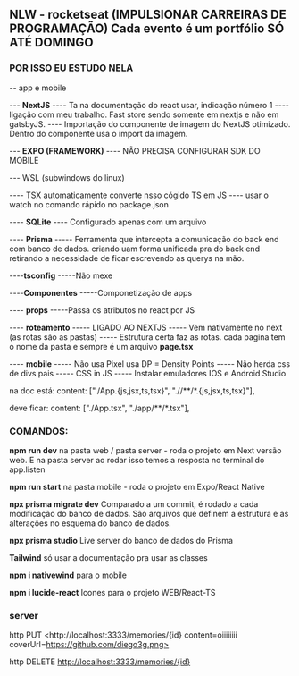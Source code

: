 ## NLW - rocketseat (IMPULSIONAR CARREIRAS DE PROGRAMAÇÃO) Cada evento é um portfólio SÓ ATÉ DOMINGO
 ### POR ISSO EU ESTUDO NELA

-- app e mobile

--- **NextJS**
---- Ta na documentação do react usar, indicação número 1
---- ligação com meu trabalho. Fast store sendo somente em nextjs e não em gatsbyJS.
---- Importação do componente de imagem do NextJS otimizado. Dentro do componente usa o import da imagem.

--- **EXPO (FRAMEWORK)**
---- NÃO PRECISA CONFIGURAR SDK DO MOBILE

--- WSL (subwindows do linux)

---- TSX automaticamente converte nsso cógido TS em JS
---- usar o watch no comando rápido no package.json

---- **SQLite** 
---- Configurado apenas com um arquivo

---- **Prisma** 
----- Ferramenta que intercepta a comunicação do back end com banco de dados. criando uam forma unificada pra do back end retirando a necessidade de ficar escrevendo as querys na mão.


----**tsconfig**
-----Não mexe

----**Componentes**
-----Componetização de apps

---- **props**
-----Passa os atributos no react por JS

---- **roteamento**
----- LIGADO AO NEXTJS
----- Vem nativamente no next (as rotas são as pastas)
----- Estrutura certa faz as rotas. cada pagina tem o nome da pasta e sempre é um arquivo **page.tsx** 

---- **mobile**
----- Não usa Pixel usa DP = Density Points
----- Não herda css de divs pais
----- CSS in JS
----- Instalar emuladores IOS e Android Studio

na doc está:
  content: ["./App.{js,jsx,ts,tsx}", "./<custom directory>/**/*.{js,jsx,ts,tsx}"],

deve ficar:
  content: ["./App.tsx", "./app/**/*.tsx"],


### COMANDOS: 

**npm run dev** 
na pasta web / pasta server - roda o projeto em Next versão web. E na pasta server ao rodar isso temos a resposta no terminal do app.listen


**npm run start** 
na pasta mobile - roda o projeto em Expo/React Native  


**npx prisma migrate dev**
Comparado a um commit, é rodado a cada modificação do banco de dados. 
São arquivos que definem a estrutura e as alterações no esquema do banco de dados.

**npx prisma studio**
Live server do banco de dados do Prisma

**Tailwind**
só usar a documentação pra usar as classes

**npm i nativewind**
para o mobile

**npm i lucide-react**
Icones para o projeto WEB/React-TS


### server

http PUT <http://localhost:3333/memories/{id} content=oiiiiiiii coverUrl=https://github.com/diego3g.png>

http DELETE <http://localhost:3333/memories/{id}>
